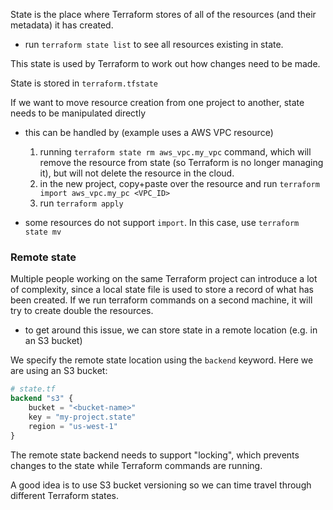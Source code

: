 
State is the place where Terraform stores of all of the resources (and their metadata) it has created.
- run `terraform state list` to see all resources existing in state.

This state is used by Terraform to work out how changes need to be made.

State is stored in `terraform.tfstate`

If we want to move resource creation from one project to another, state needs to be manipulated directly 
- this can be handled by (example uses a AWS VPC resource)
    1. running `terraform state rm aws_vpc.my_vpc` command, which will remove the resource from state (so Terraform is no longer managing it), but will not delete the resource in the cloud.
    2. in the new project, copy+paste over the resource and run `terraform import aws_vpc.my_pc <VPC_ID>`
    3. run `terraform apply`

- some resources do not support `import`. In this case, use `terraform state mv`

### Remote state
Multiple people working on the same Terraform project can introduce a lot of complexity, since a local state file is used to store a record of what has been created. If we run terraform commands on a second machine, it will try to create double the resources.
- to get around this issue, we can store state in a remote location (e.g. in an S3 bucket)

We specify the remote state location using the `backend` keyword. Here we are using an S3 bucket:
```tf
# state.tf
backend "s3" {
    bucket = "<bucket-name>"
    key = "my-project.state"
    region = "us-west-1"
}
```

The remote state backend needs to support "locking", which prevents changes to the state while Terraform commands are running.

A good idea is to use S3 bucket versioning so we can time travel through different Terraform states.
